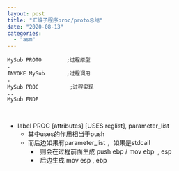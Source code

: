 ```yaml
---
layout: post
title: "汇编子程序proc/proto总结"
date: "2020-08-13"
categories: 
  - "asm"
---
```


```
MySub PROTO        ;过程原型
.
INVOKE MySub       ;过程调用
.
MySub PROC          ;过程实现
..
MySub ENDP
```

 

- label PROC \[attributes\] \[USES reglist\], parameter\_list
    - 其中uses的作用相当于push
    - 而后边如果有parameter\_list ，如果是stdcall
        -  则会在过程前面生成 push ebp / mov ebp  , esp
        -  后边生成 mov esp , ebp
